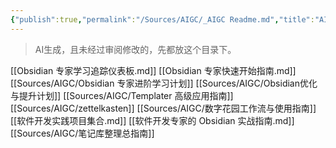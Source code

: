 ```yaml
---
{"publish":true,"permalink":"/Sources/AIGC/_AIGC Readme.md","title":"AIGC","created":"2025-07-12T02:46:20.267+08:00","modified":"2025-08-15T21:59:59.749+08:00","tags":["AI生成"],"cssclasses":""}
---
```



> AI生成，且未经过审阅修改的，先都放这个目录下。

[[Obsidian 专家学习追踪仪表板.md]]
[[Obsidian 专家快速开始指南.md]]
[[Sources/AIGC/Obsidian 专家进阶学习计划]]
[[Sources/AIGC/Obsidian优化与提升计划]]
[[Sources/AIGC/Templater 高级应用指南]]
[[Sources/AIGC/zettelkasten]]
[[Sources/AIGC/数字花园工作流与使用指南]]
[[软件开发实践项目集合.md]]
[[软件开发专家的 Obsidian 实战指南.md]]
[[Sources/AIGC/笔记库整理总指南]]
